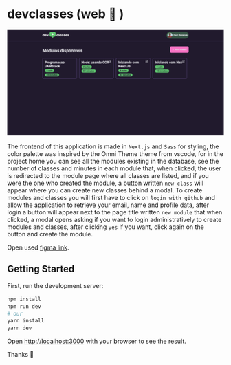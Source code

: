 # devclasses (web 💎 )

<p align="center">
  <img alt="Preview" src="https://raw.githubusercontent.com/DAVI-REZENDE/devclasses/master/assets/preview-home.png" />
</p>

The frontend of this application is made in `Next.js` and `Sass` for styling, the color palette was inspired by the Omni Theme theme
from vscode, for in the project home you can see all the modules existing in the database, see the number of classes and minutes in each module that, when clicked, the user is redirected to the module page where all classes are listed, and if you were the one who created the module, a button written `new class` will appear where you can create new classes behind a modal. To create modules and classes you will first have to click on `login with github` and allow the application to retrieve your email, name and profile data, after login a button will appear next to the page title written `new module` that when clicked, a modal opens asking if you want to login administratively to create modules and classes, after clicking `yes` if you want, click again on the button and create the module.

Open used [figma link](../assets/preview-modal.png).

## Getting Started

First, run the development server:

```bash
npm install
npm run dev
# our
yarn install
yarn dev
```

Open [http://localhost:3000](http://localhost:3000) with your browser to see the result.

Thanks 🚀